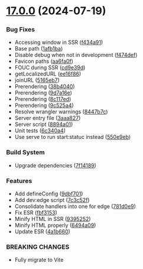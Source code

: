 # [17.0.0](https://github.com/andrewscwei/react-isomorphic-starter-kit/compare/v16.1.0...v17.0.0) (2024-07-19)


### Bug Fixes

* Accessing window in SSR ([f434a91](https://github.com/andrewscwei/react-isomorphic-starter-kit/commit/f434a91fe65d9fba0e0a374b8cea2dceec5ab779))
* Base path ([1afb1ba](https://github.com/andrewscwei/react-isomorphic-starter-kit/commit/1afb1ba0ff4c9f6b0d9a5ba9b4b11d9b33369be1))
* Disable debug when not in development ([f474def](https://github.com/andrewscwei/react-isomorphic-starter-kit/commit/f474deffb206a8c989d700bf9170be88a6cecb36))
* Favicon paths ([aa6fa0f](https://github.com/andrewscwei/react-isomorphic-starter-kit/commit/aa6fa0f8433747fccbc480ca3a71678704896a95))
* FOUC during SSR ([cd9e39d](https://github.com/andrewscwei/react-isomorphic-starter-kit/commit/cd9e39d32bc189c72dde068cfece0999962fa60e))
* getLocalizedURL ([ee16f86](https://github.com/andrewscwei/react-isomorphic-starter-kit/commit/ee16f86b136da945fcefa26c5a1a6b65ef4c917e))
* joinURL ([5165eb7](https://github.com/andrewscwei/react-isomorphic-starter-kit/commit/5165eb7dfdea9074df61a1737ad8d96acc3d2ce3))
* Prerendering ([38b4040](https://github.com/andrewscwei/react-isomorphic-starter-kit/commit/38b40409de5d6a5bd30b18b200e3073d25476c55))
* Prerendering ([9d7a16e](https://github.com/andrewscwei/react-isomorphic-starter-kit/commit/9d7a16ec0b125f3a12488ccf1970c6fb17b3d5ed))
* Prerendering ([8c117ed](https://github.com/andrewscwei/react-isomorphic-starter-kit/commit/8c117eda03940eea8824c0800a7c33f6b01a855e))
* Prerendering ([9c525a4](https://github.com/andrewscwei/react-isomorphic-starter-kit/commit/9c525a4a4438348a10ba861b4b27a92292c285c2))
* Resolve wrangler warnings ([8447b7c](https://github.com/andrewscwei/react-isomorphic-starter-kit/commit/8447b7c8dad8e04df843ca0d82ea92f9e67b1e15))
* Server entry file ([3aaa827](https://github.com/andrewscwei/react-isomorphic-starter-kit/commit/3aaa8274269e08a15f2b4018ed56aa55fb3cf776))
* Server script ([8894a01](https://github.com/andrewscwei/react-isomorphic-starter-kit/commit/8894a01ff1d6e77da491f156091c44bb5706ebd5))
* Unit tests ([6c340a4](https://github.com/andrewscwei/react-isomorphic-starter-kit/commit/6c340a4d803a4fb91793937114a8f289f3451b9f))
* Use serve to run start:statuc instead ([550e9eb](https://github.com/andrewscwei/react-isomorphic-starter-kit/commit/550e9eb2ac97f5444fe061bb6fdcb512993b2bed))


### Build System

* Upgrade dependencies ([7f14189](https://github.com/andrewscwei/react-isomorphic-starter-kit/commit/7f14189952b5bcfc9daed9846d3665342b426355))


### Features

* Add defineConfig ([9dbf701](https://github.com/andrewscwei/react-isomorphic-starter-kit/commit/9dbf7013feab1ff5d05ad74aff707cb4077b0bd7))
* Add dev:edge script ([7c3c52f](https://github.com/andrewscwei/react-isomorphic-starter-kit/commit/7c3c52f83124f1342d71ea2777d6a4422818991c))
* Consolidate handlers into one for edge ([781d0e9](https://github.com/andrewscwei/react-isomorphic-starter-kit/commit/781d0e912a286a871e3a202106c969fa3ede5078))
* Fix ESR ([fbf3153](https://github.com/andrewscwei/react-isomorphic-starter-kit/commit/fbf3153f8968084b00322383bc5f55f322bbfefc))
* Minify HTML in SSR ([9395252](https://github.com/andrewscwei/react-isomorphic-starter-kit/commit/9395252a36a6e86a0fac9cc6989b74cd20a957fc))
* Minify HTML properly ([6494a09](https://github.com/andrewscwei/react-isomorphic-starter-kit/commit/6494a097daff3a1c48e76f166fc52d0ccdfa022d))
* Update ESR ([4a1b660](https://github.com/andrewscwei/react-isomorphic-starter-kit/commit/4a1b6606f538597b41d9d728282aa94650f4bfc6))


### BREAKING CHANGES

* Fully migrate to Vite
